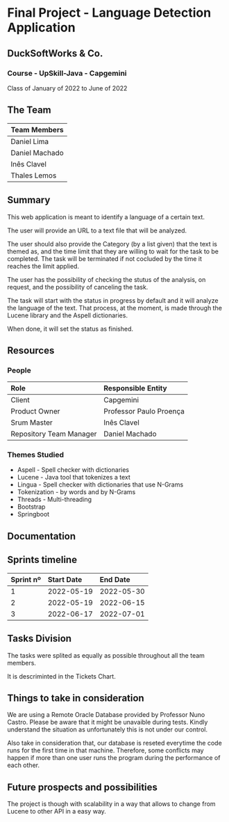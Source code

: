 # Final Project - Language Detection Application 
## DuckSoftWorks & Co.


### Course - UpSkill-Java - Capgemini
Class of January of 2022 to June of 2022

## The Team 

| **Team Members**   |
|--------------------|
| Daniel Lima        |
| Daniel Machado     |
| Inês Clavel        |
| Thales Lemos       |


## Summary

This web application is meant to identify a language of a certain text.

The user will provide an URL to a text file that will be analyzed.

The user should also provide the Category (by a list given) that the text is themed as, and the time limit that they are willing to wait for the task to be completed. The task will be terminated if not cocluded by the time it reaches the limit applied.

The user has the possibility of checking the stutus of the analysis, on request, and the possibility of canceling the task.

The task will start with the status in progress by default and it will analyze the language of the text. That process, at the moment, is made through the Lucene library and the Aspell dictionaries.

When done, it will set the status as finished.


## Resources

### People
| **Role** | **Responsible Entity** |                                       
|:-----------|:-----------|
| Client | Capgemini | 
| Product Owner | Professor Paulo Proença |
| Srum Master | Inês Clavel |
| Repository Team Manager | Daniel Machado |


### Themes Studied
* Aspell - Spell checker with dictionaries
* Lucene - Java tool that tokenizes a text 
* Lingua - Spell checker with dictionaries that use N-Grams
* Tokenization - by words and by N-Grams
* Threads - Multi-threading
* Bootstrap
* Springboot

## Documentation


## Sprints timeline

| Sprint nº  | Start Date | End Date |                                       
|:-----------|:-----------|:---------|
| 1 | 2022-05-19 | 2022-05-30 |
| 2 | 2022-05-19 | 2022-06-15 |
| 3 | 2022-06-17 | 2022-07-01 |

## Tasks Division
The tasks were splited as equally as possible throughout all the team members.

It is descriminted in the Tickets Chart.

## Things to take in consideration
We are using a Remote Oracle Database provided by Professor Nuno Castro.
Please be aware that it might be unavaible during tests. 
Kindly understand the situation as unfortunately this is not under our control.

Also take in consideration that, our database is reseted everytime the code runs for the first time in that machine.
Therefore, some conflicts may happen if more than one user runs the program during the performance of each other.


## Future prospects and possibilities
The project is though with scalability in a way that allows to change from Lucene to other API in a easy way.
